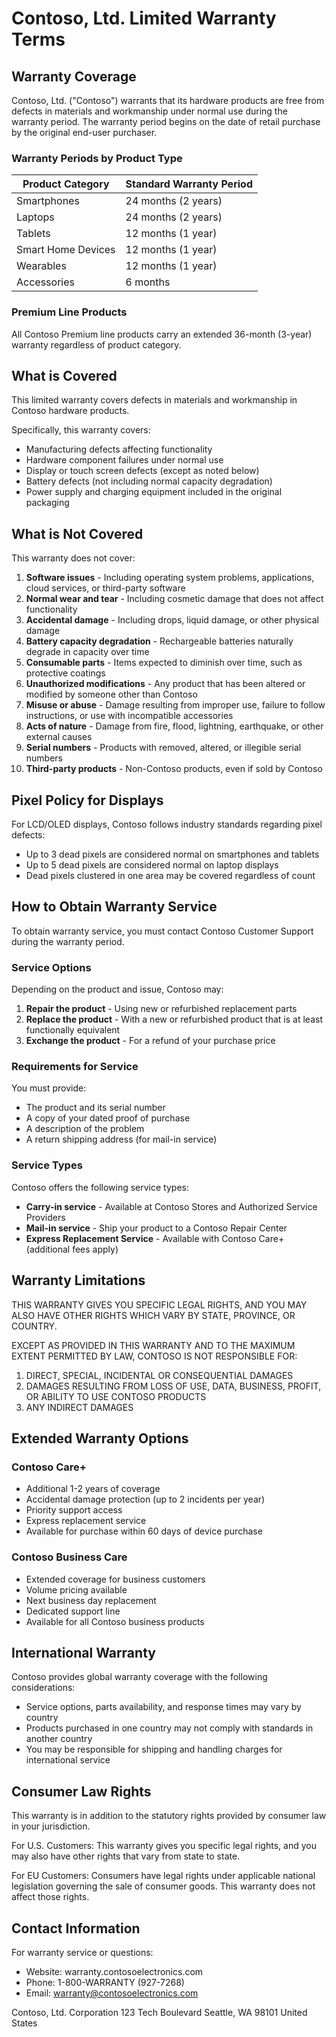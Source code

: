 # Contoso, Ltd. Limited Warranty Terms

## Warranty Coverage

Contoso, Ltd. ("Contoso") warrants that its hardware products are free from defects in materials and workmanship under normal use during the warranty period. The warranty period begins on the date of retail purchase by the original end-user purchaser.

### Warranty Periods by Product Type

| Product Category | Standard Warranty Period |
|------------------|--------------------------|
| Smartphones      | 24 months (2 years)      |
| Laptops          | 24 months (2 years)      |
| Tablets          | 12 months (1 year)       |
| Smart Home Devices | 12 months (1 year)     |
| Wearables        | 12 months (1 year)       |
| Accessories      | 6 months                 |

### Premium Line Products
All Contoso Premium line products carry an extended 36-month (3-year) warranty regardless of product category.

## What is Covered

This limited warranty covers defects in materials and workmanship in Contoso hardware products.

Specifically, this warranty covers:
- Manufacturing defects affecting functionality
- Hardware component failures under normal use
- Display or touch screen defects (except as noted below)
- Battery defects (not including normal capacity degradation)
- Power supply and charging equipment included in the original packaging

## What is Not Covered

This warranty does not cover:

1. **Software issues** - Including operating system problems, applications, cloud services, or third-party software
2. **Normal wear and tear** - Including cosmetic damage that does not affect functionality
3. **Accidental damage** - Including drops, liquid damage, or other physical damage
4. **Battery capacity degradation** - Rechargeable batteries naturally degrade in capacity over time
5. **Consumable parts** - Items expected to diminish over time, such as protective coatings
6. **Unauthorized modifications** - Any product that has been altered or modified by someone other than Contoso
7. **Misuse or abuse** - Damage resulting from improper use, failure to follow instructions, or use with incompatible accessories
8. **Acts of nature** - Damage from fire, flood, lightning, earthquake, or other external causes
9. **Serial numbers** - Products with removed, altered, or illegible serial numbers
10. **Third-party products** - Non-Contoso products, even if sold by Contoso

## Pixel Policy for Displays

For LCD/OLED displays, Contoso follows industry standards regarding pixel defects:

- Up to 3 dead pixels are considered normal on smartphones and tablets
- Up to 5 dead pixels are considered normal on laptop displays
- Dead pixels clustered in one area may be covered regardless of count

## How to Obtain Warranty Service

To obtain warranty service, you must contact Contoso Customer Support during the warranty period.

### Service Options

Depending on the product and issue, Contoso may:

1. **Repair the product** - Using new or refurbished replacement parts
2. **Replace the product** - With a new or refurbished product that is at least functionally equivalent
3. **Exchange the product** - For a refund of your purchase price

### Requirements for Service

You must provide:
- The product and its serial number
- A copy of your dated proof of purchase
- A description of the problem
- A return shipping address (for mail-in service)

### Service Types

Contoso offers the following service types:
- **Carry-in service** - Available at Contoso Stores and Authorized Service Providers
- **Mail-in service** - Ship your product to a Contoso Repair Center
- **Express Replacement Service** - Available with Contoso Care+ (additional fees apply)

## Warranty Limitations

THIS WARRANTY GIVES YOU SPECIFIC LEGAL RIGHTS, AND YOU MAY ALSO HAVE OTHER RIGHTS WHICH VARY BY STATE, PROVINCE, OR COUNTRY.

EXCEPT AS PROVIDED IN THIS WARRANTY AND TO THE MAXIMUM EXTENT PERMITTED BY LAW, CONTOSO IS NOT RESPONSIBLE FOR:
1. DIRECT, SPECIAL, INCIDENTAL OR CONSEQUENTIAL DAMAGES
2. DAMAGES RESULTING FROM LOSS OF USE, DATA, BUSINESS, PROFIT, OR ABILITY TO USE CONTOSO PRODUCTS
3. ANY INDIRECT DAMAGES

## Extended Warranty Options

### Contoso Care+
- Additional 1-2 years of coverage
- Accidental damage protection (up to 2 incidents per year)
- Priority support access
- Express replacement service
- Available for purchase within 60 days of device purchase

### Contoso Business Care
- Extended coverage for business customers
- Volume pricing available
- Next business day replacement
- Dedicated support line
- Available for all Contoso business products

## International Warranty

Contoso provides global warranty coverage with the following considerations:
- Service options, parts availability, and response times may vary by country
- Products purchased in one country may not comply with standards in another country
- You may be responsible for shipping and handling charges for international service

## Consumer Law Rights

This warranty is in addition to the statutory rights provided by consumer law in your jurisdiction.

For U.S. Customers: This warranty gives you specific legal rights, and you may also have other rights that vary from state to state.

For EU Customers: Consumers have legal rights under applicable national legislation governing the sale of consumer goods. This warranty does not affect those rights.

## Contact Information

For warranty service or questions:
- Website: warranty.contosoelectronics.com
- Phone: 1-800-WARRANTY (927-7268)
- Email: warranty@contosoelectronics.com

Contoso, Ltd. Corporation
123 Tech Boulevard
Seattle, WA 98101
United States
